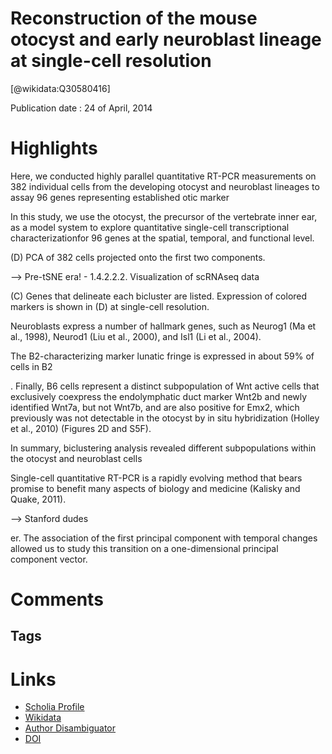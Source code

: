 
Reconstruction of the mouse otocyst and early neuroblast lineage at single-cell resolution
==========================================================================================
  
  [@wikidata:Q30580416]  
  
Publication date : 24 of April, 2014  

# Highlights
Here, we conducted highly parallel quantitative
RT-PCR measurements on 382 individual cells from
the developing otocyst and neuroblast lineages to
assay 96 genes representing established otic
marker

In this study, we use the otocyst, the precursor of the vertebrate
inner ear, as a model system to explore quantitative single-cell
transcriptional characterizationfor 96 genes at the spatial, temporal, and functional level.

(D) PCA of 382 cells projected onto the first two components.

--> Pre-tSNE era! - 1.4.2.2.2. Visualization of scRNAseq data

(C) Genes that delineate each bicluster are listed. Expression of colored markers is shown in (D) at single-cell resolution.

Neuroblasts express a number of hallmark genes,
such as Neurog1 (Ma et al., 1998), Neurod1 (Liu et al., 2000),
and Isl1 (Li et al., 2004).

The B2-characterizing marker lunatic fringe is expressed in
about 59% of cells in B2


. Finally, B6 cells represent a distinct subpopulation of Wnt active cells
that exclusively coexpress the endolymphatic duct marker
Wnt2b and newly identified Wnt7a, but not Wnt7b, and are
also positive for Emx2, which previously was not detectable in
the otocyst by in situ hybridization (Holley et al., 2010) (Figures
2D and S5F).


In summary, biclustering analysis revealed different subpopulations within the otocyst and neuroblast cells

Single-cell quantitative RT-PCR is a rapidly evolving method that
bears promise to benefit many aspects of biology and medicine
(Kalisky and Quake, 2011). 

--> Stanford dudes

er. The association of the first principal component with temporal changes allowed
us to study this transition on a one-dimensional principal component vector.


# Comments

## Tags

# Links
  
 * [Scholia Profile](https://scholia.toolforge.org/work/Q30580416)  
 * [Wikidata](https://www.wikidata.org/wiki/Q30580416)  
 * [Author Disambiguator](https://author-disambiguator.toolforge.org/work_item_oauth.php?id=Q30580416&batch_id=&match=1&author_list_id=&doit=Get+author+links+for+work)  
 * [DOI](https://doi.org/10.1016/J.CELL.2014.03.036)  
